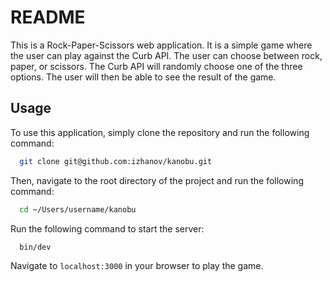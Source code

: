 # README

This is a Rock-Paper-Scissors web application. It is a simple game where the user can play against the Curb API. The user can choose between rock, paper, or scissors. The Curb API will randomly choose one of the three options. The user will then be able to see the result of the game.

## Usage

To use this application, simply clone the repository and run the following command:

```bash
  git clone git@github.com:izhanov/kanobu.git
```

Then, navigate to the root directory of the project and run the following command:

```bash
  cd ~/Users/username/kanobu
```

Run the following command to start the server:

```bash
  bin/dev
```

Navigate to `localhost:3000` in your browser to play the game.

